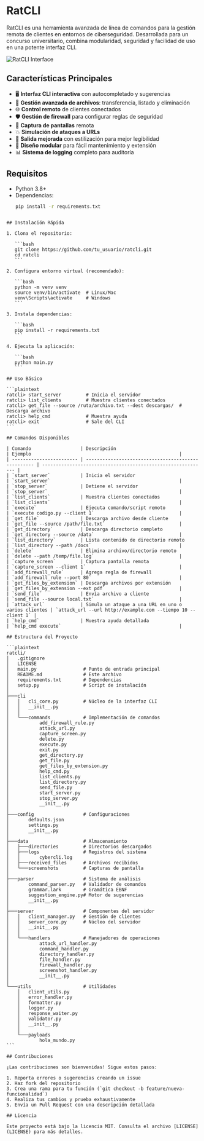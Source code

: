# RatCLI

RatCLI es una herramienta avanzada de línea de comandos para la gestión remota de clientes en entornos de ciberseguridad. Desarrollada para un concurso universitario, combina modularidad, seguridad y facilidad de uso en una potente interfaz CLI.

![RatCLI Interface](https://via.placeholder.com/800x400.png?text=RatCLI+Command+Interface)

## Características Principales

- 🖥️ **Interfaz CLI interactiva** con autocompletado y sugerencias
- 📁 **Gestión avanzada de archivos**: transferencia, listado y eliminación
- 🌐 **Control remoto** de clientes conectados
- 🛡️ **Gestión de firewall** para configurar reglas de seguridad
- 📸 **Captura de pantallas** remota
- 💥 **Simulación de ataques a URLs**
- 💬 **Salida mejorada** con estilización para mejor legibilidad
- 🧩 **Diseño modular** para fácil mantenimiento y extensión
- 📊 **Sistema de logging** completo para auditoría

## Requisitos

- Python 3.8+
- Dependencias:
  ```bash
  pip install -r requirements.txt
````

## Instalación Rápida

1. Clona el repositorio:

   ```bash
   git clone https://github.com/tu_usuario/ratcli.git
   cd ratcli
   ```

2. Configura entorno virtual (recomendado):

   ```bash
   python -m venv venv
   source venv/bin/activate  # Linux/Mac
   venv\Scripts\activate     # Windows
   ```

3. Instala dependencias:

   ```bash
   pip install -r requirements.txt
   ```

4. Ejecuta la aplicación:

   ```bash
   python main.py
   ```

## Uso Básico

```plaintext
ratcli> start_server         # Inicia el servidor
ratcli> list_clients         # Muestra clientes conectados
ratcli> get_file --source /ruta/archivo.txt --dest descargas/  # Descarga archivo
ratcli> help_cmd             # Muestra ayuda
ratcli> exit                 # Sale del CLI
```

## Comandos Disponibles

| Comando                  | Descripción                                         | Ejemplo                                                      |
| ------------------------ | --------------------------------------------------- | ------------------------------------------------------------ |
| `start_server`           | Inicia el servidor                                  | `start_server`                                               |
| `stop_server`            | Detiene el servidor                                 | `stop_server`                                                |
| `list_clients`           | Muestra clientes conectados                         | `list_clients`                                               |
| `execute`                | Ejecuta comando/script remoto                       | `execute codigo.py --client 1`                               |
| `get_file`               | Descarga archivo desde cliente                      | `get_file --source /path/file.txt`                           |
| `get_directory`          | Descarga directorio completo                        | `get_directory --source /data`                               |
| `list_directory`         | Lista contenido de directorio remoto                | `list_directory --path /docs`                                |
| `delete`                 | Elimina archivo/directorio remoto                   | `delete --path /temp/file.log`                               |
| `capture_screen`         | Captura pantalla remota                             | `capture_screen --client 1`                                  |
| `add_firewall_rule`      | Agrega regla de firewall                            | `add_firewall_rule --port 80`                                |
| `get_files_by_extension` | Descarga archivos por extensión                     | `get_files_by_extension --ext pdf`                           |
| `send_file`              | Envía archivo a cliente                             | `send_file --source local.txt`                               |
| `attack_url`             | Simula un ataque a una URL en uno o varios clientes | `attack_url --url http://example.com --tiempo 10 --client 1` |
| `help_cmd`               | Muestra ayuda detallada                             | `help_cmd execute`                                           |

## Estructura del Proyecto

```plaintext
ratcli/
│   .gitignore
│   LICENSE
│   main.py                 # Punto de entrada principal
│   README.md               # Este archivo
│   requirements.txt        # Dependencias
│   setup.py                # Script de instalación
│
├───cli
│   │   cli_core.py         # Núcleo de la interfaz CLI
│   │   __init__.py
│   │
│   └───commands            # Implementación de comandos
│           add_firewall_rule.py
│           attack_url.py
│           capture_screen.py
│           delete.py
│           execute.py
│           exit.py
│           get_directory.py
│           get_file.py
│           get_files_by_extension.py
│           help_cmd.py
│           list_clients.py
│           list_directory.py
│           send_file.py
│           start_server.py
│           stop_server.py
│           __init__.py
│
├───config                  # Configuraciones
│       defaults.json
│       settings.py
│       __init__.py
│
├───data                    # Almacenamiento
│   ├───directories         # Directorios descargados
│   ├───logs                # Registros del sistema
│   │       cybercli.log
│   ├───received_files      # Archivos recibidos
│   └───screenshots         # Capturas de pantalla
│
├───parser                  # Sistema de análisis
│       command_parser.py   # Validador de comandos
│       grammar.lark        # Gramática EBNF
│       suggestion_engine.py# Motor de sugerencias
│       __init__.py
│
├───server                  # Componentes del servidor
│   │   client_manager.py   # Gestión de clientes
│   │   server_core.py      # Núcleo del servidor
│   │   __init__.py
│   │
│   └───handlers            # Manejadores de operaciones
│           attack_url_handler.py
│           command_handler.py
│           directory_handler.py
│           file_handler.py
│           firewall_handler.py
│           screenshot_handler.py
│           __init__.py
│
└───utils                   # Utilidades
    │   client_utils.py
    │   error_handler.py
    │   formatter.py
    │   logger.py
    │   response_waiter.py
    │   validator.py
    │   __init__.py
    │
    └───payloads
            hola_mundo.py
```

## Contribuciones

¡Las contribuciones son bienvenidas! Sigue estos pasos:

1. Reporta errores o sugerencias creando un issue
2. Haz fork del repositorio
3. Crea una rama para tu función (`git checkout -b feature/nueva-funcionalidad`)
4. Realiza tus cambios y prueba exhaustivamente
5. Envía un Pull Request con una descripción detallada

## Licencia

Este proyecto está bajo la licencia MIT. Consulta el archivo [LICENSE](LICENSE) para más detalles.